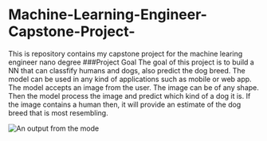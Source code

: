 # Machine-Learning-Engineer-Capstone-Project-
This is repository contains my capstone project for the machine learing engineer nano degree 
###Project Goal
The goal of this project is to build a NN that can classfify humans and dogs, also predict the dog breed. The model can be used in any kind of applications such as mobile or web app. The model accepts an image from the user. The image can be of any shape. Then the model process the image and predict which kind of a dog it is. If the image contains a human then, it will provide an estimate of the dog breed that is most resembling.


![An output from the mode](https://raw.githubusercontent.com/Randheerrrk/Machine-Learning-Engineer-Capstone-Project-Dog-Breed-Classifier/master/Screenshot%20from%202020-05-10%2013-29-06.png)
